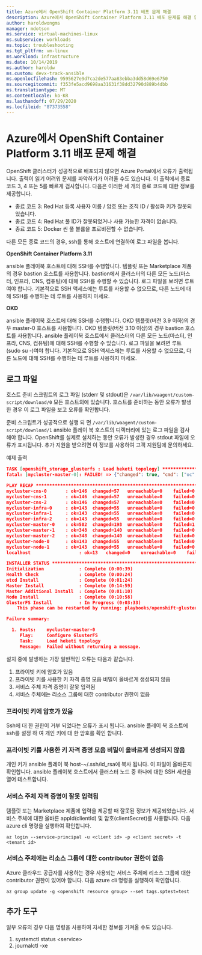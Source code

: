 ```yaml
---
title: Azure에서 OpenShift Container Platform 3.11 배포 문제 해결
description: Azure에서 OpenShift Container Platform 3.11 배포 문제를 해결 합니다.
author: haroldwongms
manager: mdotson
ms.service: virtual-machines-linux
ms.subservice: workloads
ms.topic: troubleshooting
ms.tgt_pltfrm: vm-linux
ms.workload: infrastructure
ms.date: 10/14/2019
ms.author: haroldw
ms.custom: devx-track-ansible
ms.openlocfilehash: 9595627e9d7ca2de577aa83ebba3dd58d69e6750
ms.sourcegitcommit: f353fe5acd9698aa31631f38dd32790d889b4dbb
ms.translationtype: MT
ms.contentlocale: ko-KR
ms.lasthandoff: 07/29/2020
ms.locfileid: "87373558"
---
```

# <a name="troubleshoot-openshift-container-platform-311-deployment-in-azure"></a>Azure에서 OpenShift Container Platform 3.11 배포 문제 해결

OpenShift 클러스터가 성공적으로 배포되지 않으면 Azure Portal에서 오류가 출력됩니다. 출력이 읽기 어려워 문제를 파악하기가 어려울 수도 있습니다. 이 출력에서 종료 코드 3, 4 또는 5를 빠르게 검사합니다. 다음은 이러한 세 개의 종료 코드에 대한 정보를 제공합니다.

- 종료 코드 3: Red Hat 등록 사용자 이름 / 암호 또는 조직 ID / 활성화 키가 잘못되었습니다.
- 종료 코드 4: Red Hat 풀 ID가 잘못되었거나 사용 가능한 자격이 없습니다.
- 종료 코드 5: Docker 씬 풀 볼륨을 프로비전할 수 없습니다.

다른 모든 종료 코드의 경우, ssh를 통해 호스트에 연결하여 로그 파일을 봅니다.

**OpenShift Container Platform 3.11**

ansible 플레이북 호스트에 대해 SSH를 수행합니다. 템플릿 또는 Marketplace 제품의 경우 bastion 호스트를 사용합니다. bastion에서 클러스터의 다른 모든 노드(마스터, 인프라, CNS, 컴퓨팅)에 대해 SSH를 수행할 수 있습니다. 로그 파일을 보려면 루트여야 합니다. 기본적으로 SSH 액세스에는 루트를 사용할 수 없으므로, 다른 노드에 대해 SSH를 수행하는 데 루트를 사용하지 마세요.

**OKD**

ansible 플레이북 호스트에 대해 SSH를 수행합니다. OKD 템플릿(버전 3.9 이하)의 경우 master-0 호스트를 사용합니다. OKD 템플릿(버전 3.10 이상)의 경우 bastion 호스트를 사용합니다. ansible 플레이북 호스트에서 클러스터의 다른 모든 노드(마스터, 인프라, CNS, 컴퓨팅)에 대해 SSH를 수행할 수 있습니다. 로그 파일을 보려면 루트(sudo su -)여야 합니다. 기본적으로 SSH 액세스에는 루트를 사용할 수 없으므로, 다른 노드에 대해 SSH를 수행하는 데 루트를 사용하지 마세요.

## <a name="log-files"></a>로그 파일

호스트 준비 스크립트의 로그 파일 (stderr 및 stdout)은 `/var/lib/waagent/custom-script/download/0` 모든 호스트의에 있습니다. 호스트를 준비하는 동안 오류가 발생한 경우 이 로그 파일을 보고 오류를 확인합니다.

준비 스크립트가 성공적으로 실행 되 면 `/var/lib/waagent/custom-script/download/1` ansible 플레이 북 호스트의 디렉터리에 있는 로그 파일을 검사 해야 합니다. OpenShift를 실제로 설치하는 동안 오류가 발생한 경우 stdout 파일에 오류가 표시됩니다. 추가 지원을 받으려면 이 정보를 사용하여 고객 지원팀에 문의하세요.

예제 출력

```json
TASK [openshift_storage_glusterfs : Load heketi topology] **********************
fatal: [mycluster-master-0]: FAILED! => {"changed": true, "cmd": ["oc", "--config=/tmp/openshift-glusterfs-ansible-IbhnUM/admin.kubeconfig", "rsh", "--namespace=glusterfs", "deploy-heketi-storage-1-d9xl5", "heketi-cli", "-s", "http://localhost:8080", "--user", "admin", "--secret", "VuoJURT0/96E42Vv8+XHfsFpSS8R20rH1OiMs3OqARQ=", "topology", "load", "--json=/tmp/openshift-glusterfs-ansible-IbhnUM/topology.json", "2>&1"], "delta": "0:00:21.477831", "end": "2018-05-20 02:49:11.912899", "failed": true, "failed_when_result": true, "rc": 0, "start": "2018-05-20 02:48:50.435068", "stderr": "", "stderr_lines": [], "stdout": "Creating cluster ... ID: 794b285745b1c5d7089e1c5729ec7cd2\n\tAllowing file volumes on cluster.\n\tAllowing block volumes on cluster.\n\tCreating node mycluster-cns-0 ... ID: 45f1a3bfc20a4196e59ebb567e0e02b4\n\t\tAdding device /dev/sdd ... OK\n\t\tAdding device /dev/sde ... OK\n\t\tAdding device /dev/sdf ... OK\n\tCreating node mycluster-cns-1 ... ID: 596f80d7bbd78a1ea548930f23135131\n\t\tAdding device /dev/sdc ... Unable to add device: Unable to execute command on glusterfs-storage-4zc42:   Device /dev/sdc excluded by a filter.\n\t\tAdding device /dev/sde ... OK\n\t\tAdding device /dev/sdd ... OK\n\tCreating node mycluster-cns-2 ... ID: 42c0170aa2799559747622acceba2e3f\n\t\tAdding device /dev/sde ... OK\n\t\tAdding device /dev/sdf ... OK\n\t\tAdding device /dev/sdd ... OK", "stdout_lines": ["Creating cluster ... ID: 794b285745b1c5d7089e1c5729ec7cd2", "\tAllowing file volumes on cluster.", "\tAllowing block volumes on cluster.", "\tCreating node mycluster-cns-0 ... ID: 45f1a3bfc20a4196e59ebb567e0e02b4", "\t\tAdding device /dev/sdd ... OK", "\t\tAdding device /dev/sde ... OK", "\t\tAdding device /dev/sdf ... OK", "\tCreating node mycluster-cns-1 ... ID: 596f80d7bbd78a1ea548930f23135131", "\t\tAdding device /dev/sdc ... Unable to add device: Unable to execute command on glusterfs-storage-4zc42:   Device /dev/sdc excluded by a filter.", "\t\tAdding device /dev/sde ... OK", "\t\tAdding device /dev/sdd ... OK", "\tCreating node mycluster-cns-2 ... ID: 42c0170aa2799559747622acceba2e3f", "\t\tAdding device /dev/sde ... OK", "\t\tAdding device /dev/sdf ... OK", "\t\tAdding device /dev/sdd ... OK"]}

PLAY RECAP *********************************************************************
mycluster-cns-0       : ok=146  changed=57   unreachable=0    failed=0   
mycluster-cns-1       : ok=146  changed=57   unreachable=0    failed=0   
mycluster-cns-2       : ok=146  changed=57   unreachable=0    failed=0   
mycluster-infra-0     : ok=143  changed=55   unreachable=0    failed=0   
mycluster-infra-1     : ok=143  changed=55   unreachable=0    failed=0   
mycluster-infra-2     : ok=143  changed=55   unreachable=0    failed=0   
mycluster-master-0    : ok=502  changed=198  unreachable=0    failed=1   
mycluster-master-1    : ok=348  changed=140  unreachable=0    failed=0   
mycluster-master-2    : ok=348  changed=140  unreachable=0    failed=0   
mycluster-node-0      : ok=143  changed=55   unreachable=0    failed=0   
mycluster-node-1      : ok=143  changed=55   unreachable=0    failed=0   
localhost                  : ok=13   changed=0    unreachable=0    failed=0   

INSTALLER STATUS ***************************************************************
Initialization             : Complete (0:00:39)
Health Check               : Complete (0:00:24)
etcd Install               : Complete (0:01:24)
Master Install             : Complete (0:14:59)
Master Additional Install  : Complete (0:01:10)
Node Install               : Complete (0:10:58)
GlusterFS Install          : In Progress (0:03:33)
    This phase can be restarted by running: playbooks/openshift-glusterfs/config.yml

Failure summary:

  1. Hosts:    mycluster-master-0
     Play:     Configure GlusterFS
     Task:     Load heketi topology
     Message:  Failed without returning a message.
```

설치 중에 발생하는 가장 일반적인 오류는 다음과 같습니다.

1. 프라이빗 키에 암호가 있음
2. 프라이빗 키를 사용한 키 자격 증명 모음 비밀이 올바르게 생성되지 않음
3. 서비스 주체 자격 증명이 잘못 입력됨
4. 서비스 주체에는 리소스 그룹에 대한 contributor 권한이 없음

### <a name="private-key-has-a-passphrase"></a>프라이빗 키에 암호가 있음

Ssh에 대 한 권한이 거부 되었다는 오류가 표시 됩니다. ansible 플레이 북 호스트에 ssh를 설정 하 여 개인 키에 대 한 암호를 확인 합니다.

### <a name="key-vault-secret-with-private-key-wasnt-created-correctly"></a>프라이빗 키를 사용한 키 자격 증명 모음 비밀이 올바르게 생성되지 않음

개인 키가 ansible 플레이 북 host-~/.ssh/id_rsa에 복사 됩니다. 이 파일이 올바른지 확인합니다. ansible 플레이북 호스트에서 클러스터 노드 중 하나에 대한 SSH 세션을 열어 테스트합니다.

### <a name="service-principal-credentials-were-entered-incorrectly"></a>서비스 주체 자격 증명이 잘못 입력됨

템플릿 또는 Marketplace 제품에 입력을 제공할 때 잘못된 정보가 제공되었습니다. 서비스 주체에 대한 올바른 appId(clientId) 및 암호(clientSecret)를 사용합니다. 다음 azure cli 명령을 실행하여 확인합니다.

```azurecli
az login --service-principal -u <client id> -p <client secret> -t <tenant id>
```

### <a name="service-principal-doesnt-have-contributor-access-to-the-resource-group"></a>서비스 주체에는 리소스 그룹에 대한 contributor 권한이 없음

Azure 클라우드 공급자를 사용하는 경우 사용되는 서비스 주체에 리소스 그룹에 대한 contributor 권한이 있어야 합니다. 다음 azure cli 명령을 실행하여 확인합니다.

```azurecli
az group update -g <openshift resource group> --set tags.sptest=test
```

## <a name="additional-tools"></a>추가 도구

일부 오류의 경우 다음 명령을 사용하여 자세한 정보를 가져올 수도 있습니다.

1. systemctl status \<service>
2. journalctl -xe
